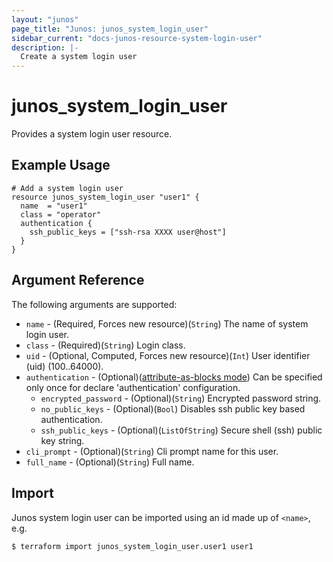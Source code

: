 ```yaml
---
layout: "junos"
page_title: "Junos: junos_system_login_user"
sidebar_current: "docs-junos-resource-system-login-user"
description: |-
  Create a system login user
---
```


# junos_system_login_user

Provides a system login user resource.

## Example Usage

```hcl
# Add a system login user
resource junos_system_login_user "user1" {
  name  = "user1"
  class = "operator"
  authentication {
    ssh_public_keys = ["ssh-rsa XXXX user@host"]
  }
}
```

## Argument Reference

The following arguments are supported:

* `name` - (Required, Forces new resource)(`String`) The name of system login user.
* `class` - (Required)(`String`) Login class.
* `uid` - (Optional, Computed, Forces new resource)(`Int`) User identifier (uid) (100..64000).
* `authentication` - (Optional)([attribute-as-blocks mode](https://www.terraform.io/docs/configuration/attr-as-blocks.html)) Can be specified only once for declare 'authentication' configuration.
  * `encrypted_password` - (Optional)(`String`) Encrypted password string.
  * `no_public_keys` - (Optional)(`Bool`) Disables ssh public key based authentication.
  * `ssh_public_keys` - (Optional)(`ListOfString`) Secure shell (ssh) public key string.
* `cli_prompt` - (Optional)(`String`) Cli prompt name for this user.
* `full_name` - (Optional)(`String`) Full name.

## Import

Junos system login user can be imported using an id made up of `<name>`, e.g.

```
$ terraform import junos_system_login_user.user1 user1
```
